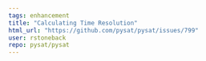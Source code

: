 ```yaml
---
tags: enhancement
title: "Calculating Time Resolution"
html_url: "https://github.com/pysat/pysat/issues/799"
user: rstoneback
repo: pysat/pysat
---
```


